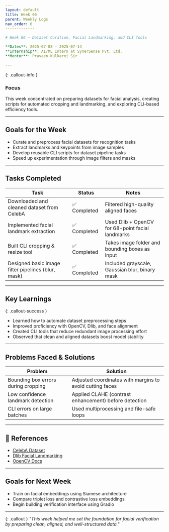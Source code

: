 ```yaml
---
layout: default
title: Week 06
parent: Weekly Logs
nav_order: 6
-------------

# Week 06 – Dataset Curation, Facial Landmarking, and CLI Tools

**Dates**: 2025-07-08 – 2025-07-14
**Internship**: AI/ML Intern at SynerSense Pvt. Ltd.
**Mentor**: Praveen Kulkarni Sir

---
```


{: .callout-info }

### Focus

This week concentrated on preparing datasets for facial analysis, creating scripts for automated cropping and landmarking, and exploring CLI-based efficiency tools.

---

## Goals for the Week

* Curate and preprocess facial datasets for recognition tasks
* Extract landmarks and keypoints from image samples
* Develop reusable CLI scripts for dataset pipeline tasks
* Speed up experimentation through image filters and masks

---

## Tasks Completed

| Task                                               | Status      | Notes                                            |
| -------------------------------------------------- | ----------- | ------------------------------------------------ |
| Downloaded and cleaned dataset from CelebA         | ✅ Completed | Filtered high-quality aligned faces              |
| Implemented facial landmark extraction             | ✅ Completed | Used Dlib + OpenCV for 68-point facial landmarks |
| Built CLI cropping & resize tool                   | ✅ Completed | Takes image folder and bounding boxes as input   |
| Designed basic image filter pipelines (blur, mask) | ✅ Completed | Included grayscale, Gaussian blur, binary mask   |

---

## Key Learnings

{: .callout-success }

* Learned how to automate dataset preprocessing steps
* Improved proficiency with OpenCV, Dlib, and face alignment
* Created CLI tools that reduce redundant image processing effort
* Observed that clean and aligned datasets boost model stability

---

## Problems Faced & Solutions

| Problem                             | Solution                                                 |
| ----------------------------------- | -------------------------------------------------------- |
| Bounding box errors during cropping | Adjusted coordinates with margins to avoid cutting faces |
| Low confidence landmark detection   | Applied CLAHE (contrast enhancement) before detection    |
| CLI errors on large batches         | Used multiprocessing and file-safe loops                 |

---

## 📌 References

* [CelebA Dataset](https://mmlab.ie.cuhk.edu.hk/projects/CelebA.html)
* [Dlib Facial Landmarking](http://dlib.net/face_landmark_detection.py.html)
* [OpenCV Docs](https://docs.opencv.org/)

---

## Goals for Next Week

* Train on facial embeddings using Siamese architecture
* Compare triplet loss and contrastive loss embeddings
* Begin building verification interface using Gradio

---

{: .callout }
*"This week helped me set the foundation for facial verification by preparing clean, aligned, and well-structured data."*
